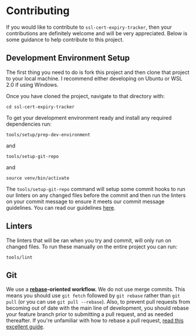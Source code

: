 # Contributing

If you would like to contribute to `ssl-cert-expiry-tracker`, then your contributions are definitely
welcome and will be very appreciated. Below is some guidance to help contribute to this
project.

## Development Environment Setup

The first thing you need to do is fork this project and then clone that project to your
local machine. I recommend either developing on Ubuntu or WSL 2.0 if using Windows.

Once you have cloned the project, navigate to that directory with:

```
cd ssl-cert-expiry-tracker
```

To get your development environment ready and install any required dependencies run:

```
tools/setup/prep-dev-environment
```

and

```
tools/setup-git-repo
```

and

```
source venv/bin/activate
```

The `tools/setup-git-repo` command will setup some commit hooks to run our linters on any changed files before
the commit and then run the linters on your commit message to ensure it meets our
commit message guidelines. You can read our guidelines [here](https://github.com/adambirds/ssl-cert-expiry-tracker/blob/main/docs/contributing/commit-guidelines.md).

## Linters

The linters that will be ran when you try and commit, will only run on changed files. To
run these manually on the entire project you can run:

```
tools/lint
```

## Git

We use a **[rebase][gitbook-rebase]-oriented workflow.** We do not use merge
commits. This means you should use `git fetch` followed by `git rebase`
rather than `git pull` (or you can use `git pull --rebase`). Also, to prevent
pull requests from becoming out of date with the main line of development,
you should rebase your feature branch prior to submitting a pull request, and
as needed thereafter. If you're unfamiliar with how to rebase a pull request,
[read this excellent guide][github-rebase-pr].

[gitbook-rebase]: https://git-scm.com/book/en/v2/Git-Branching-Rebasing
[github-rebase-pr]: https://github.com/edx/edx-platform/wiki/How-to-Rebase-a-Pull-Request

